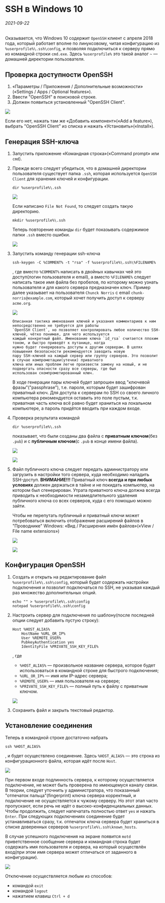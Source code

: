SSH в Windows 10
================

###### 2021-09-22

Оказывается, что Windows 10 содержит `OpenSSH` клиент с апреля 2018 года, который работает вполне по линуксовому, читая
конфигурацию из `%userprofile%\.ssh\config`, и позволяя подключиться к серверу прямо из командной строки `cmd.exe`.
Здесь `%userprofile%` это такой аналог `~` — домашней директории пользователя.

Проверка доступности OpenSSH
----------------------------

1. «Параметры / Приложения / Дополнительные возможности» («Settings / Apps / Optional features»).
2. Ввести "OpenSSH" в поисковой строке.
3. Должен появиться установленный "OpenSSH Client".

![](img/2021-09-22_windows10_ssh/01.png)

Если его нет, нажать там же «Добавить компонент»(«Add a feature»), выбрать "OpenSSH Client" из списка и нажать
«Установить»(«Install»).

Генерация SSH-ключа
-------------------

1. Запустить приложение «Командная строка»(«Command prompt» или `cmd`).
2. Прежде всего следует убедиться, что в домашней директории пользователя существует папка `.ssh`, которая
   используется `OpenSSH Client` для хранения ключей и конфигурации.
   ```
   dir %userprofile%\.ssh
   ```

   ![](img/2021-09-22_windows10_ssh/02.png)

   Если написано `File Not Found`, то следует создать такую директорию.
   ```
   mkdir %userprofile%\.ssh
   ```
   Теперь повторение команды `dir` будет показывать содержимое папки `.ssh` вместо ошибки.

   ![](img/2021-09-22_windows10_ssh/03.png)

3. Запустить команду генерации ssh-ключа
   ```
   ssh-keygen -C %COMMENT% -t "rsa" -f %userprofile%\.ssh\%FILENAME%
   ```
   , где вместо `%COMMENT%` написать в двойных кавычках чей это доступ(логин пользователя и email), а
   вместо `%FILENAME%` следует написать такое имя файла без пробелов, по которому можно узнать пользователя и для какого
   сервера предназначен ключ. Пример далее указывает на пользователя `Chunck Norris` с email `chunk-norris@example.com`,
   который хочет получить доступ к серверу `acme.org`.

   ![](img/2021-09-22_windows10_ssh/04.png)

       Описанная тактика именования ключей и указания комментариев к ним непосредственно не требуется для работы
       `OpenSSH Client`, но позволяет контролировать любое количество SSH-ключей, чётко понимая, для чего используется
       каждый конкретный файл. Именование ключа `id_rsa` считается плохим тоном, и быстро приведёт к путанице, когда
       нужно будет генерировать доступы к другим серверам. В целях повышения безопасности рекомендуется заводить новую
       пару SSH-ключей на каждый сервер или группу серверов. Это позволит в случае компрометации(утечки) приватного
       ключа или иных проблем легче произвести замену на новый, и не подвергать опасности сразу все серверы, где был
       использован скомпрометированный ключ.

   В ходе генерации пары ключей будет запрошен ввод "ключевой фразы"("passphrase"), т.е. пароля, которым будет
   зашифрован приватный ключ. Для доступа к серверам по SSH со своего личного компьютера рекомендуется оставить это поле
   пустым, т.к. приватная часть ключа всё равно будет храниться на локальном компьютере, а пароль придётся вводить при
   каждом входе.

4. Проверка результата командой
   ```
   dir %userprofile%\.ssh
   ```
   показывает, что были созданы два файла с **приватным ключом**(без `.pub`) и с **публичным ключом**(с `.pub` в конце
   имени файла).

   ![](img/2021-09-22_windows10_ssh/05.png)

   ![](img/2021-09-22_windows10_ssh/06.png)

5. Файл публичного ключа следует передать администратору или загрузить в настройки того сервера, куда необходимо
   наладить SSH-доступ. **ВНИМАНИЕ!!!** Приватный ключ **всегда и при любых условиях** должен держаться в тайне и не
   покидать компьютер, на котором был сгенерирован. Утрата приватного ключа должна всегда приводить к необходимости
   незамедлительного удаления публичного ключа со всех серверов, куда с его помощью можно зайти.

   Чтобы не перепутать публичный и приватный ключи может потребоваться включить отображение расширений файлов в
   "Проводнике" Windows: «Вид / Расширения имён файлов»(«View / File name extensions»)

   ![](img/2021-09-22_windows10_ssh/07.png)

   ![](img/2021-09-22_windows10_ssh/08.png)

Конфигурация OpenSSH
--------------------

1. Создать и открыть на редактирование файл `%userprofile%\.ssh\config`, который будет содержать настройки подключения и
   позволит подключаться по SSH, не указывая каждый раз множество дополнительных опций.
   ```
   echo "" > %userprofile%\.ssh\config
   notepad %userprofile%\.ssh\config
   ```

2. Настроить сервер для подключения по шаблону(после последней опции следует добавить пустую строку):
   ```
   Host %HOST_ALIAS%
       HostName %URL_OR_IP%
       User %REMOTE_USER%
       PubkeyAuthentication yes
       IdentityFile %PRIVATE_SSH_KEY_FILE%
   
   ```
   , где
    - `%HOST_ALIAS%` — произвольное название сервера, которое будет использоваться в командной строке для быстрого
      подключения;
    - `%URL_OR_IP%` — имя или IP-адрес сервера;
    - `%REMOTE_USER%` — имя пользователя на сервере;
    - `%PRIVATE_SSH_KEY_FILE%` — полный путь к файлу с приватным ключом.

   ![](img/2021-09-22_windows10_ssh/09.png)

4. Сохранить файл и закрыть текстовый редактор.

Установление соединения
-----------------------

Теперь в командной строке достаточно набрать

```
ssh %HOST_ALIAS%
```

, и будет осуществлено соединение. Здесь `%HOST_ALIAS%` — это строка из конфигурационного файла, которая идёт
после `Host`.

![](img/2021-09-22_windows10_ssh/10.png)

При первом входе подлинность сервера, к которому осуществляется подключение, не может быть проверена по имеющемуся
каналу связи. В теории, следует уточнить у администратора, что показанный "отпечаток пальца"(fingerprint) ключа сервера
корректный, и подключение не осуществляется к чужому серверу. Но этот этап часто пропускают, если речь не идёт о
высоко-конфиденциальных данных. Чтобы продолжить, следует напечатать полностью ответ `yes` и нажать `Enter`. При
следующих подключениях соединение будет устанавливаться сразу, т.к. отпечаток ключа сервера будет храниться в списке
доверенных серверов `%userprofile%\.ssh\known_hosts`.

В случае успешного подключения на экране появится `motd` приветственное сообщение сервера и командная строка будет
содержать имя пользователя и сервера, на который осуществлён вход(при этом имя сервера может отличаться от заданного в
конфигурации).

![](img/2021-09-22_windows10_ssh/11.png)

Отключение осуществляется любым из способов:

- командой `exit`
- командой `logout`
- нажатием клавиш `Ctrl + d`
